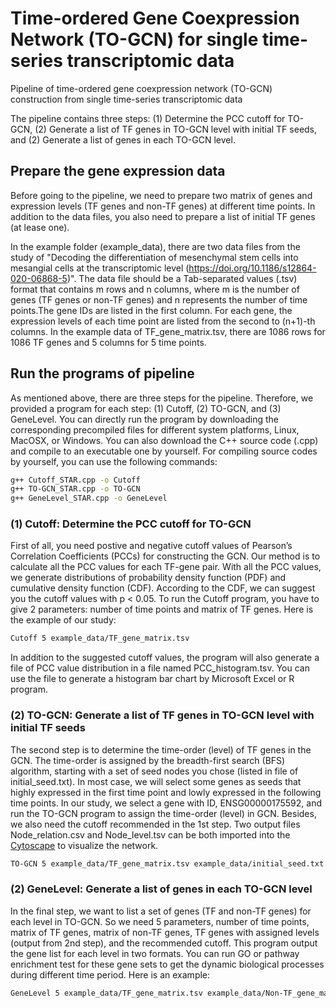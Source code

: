 # Time-ordered Gene Coexpression Network (TO-GCN) for single time-series transcriptomic data
Pipeline of time-ordered gene coexpression network (TO-GCN) construction from single time-series transcriptomic data

The pipeline contains three steps: (1) Determine the PCC cutoff for TO-GCN, (2) Generate a list of TF genes in TO-GCN level with initial TF seeds, and (2) Generate a list of genes in each TO-GCN level.

## Prepare the gene expression data

Before going to the pipeline, we need to prepare two matrix of genes and expression levels (TF genes and non-TF genes) at different time points. In addition to the data files, you also need to prepare a list of initial TF genes (at lease one).

In the example folder (example_data), there are two data files from the study of "Decoding the differentiation of mesenchymal stem cells into mesangial cells at the transcriptomic level (https://doi.org/10.1186/s12864-020-06868-5)". The data file should be a Tab-separated values (.tsv) format that contains m rows and n columns, where m is the number of genes (TF genes or non-TF genes) and n represents the number of time points.The gene IDs are listed in the first column. For each gene, the expression levels of each time point are listed from the second to (n+1)-th columns. In the example data of TF_gene_matrix.tsv, there are 1086 rows for 1086 TF genes and 5 columns for 5 time points.

## Run the programs of pipeline

As mentioned above, there are three steps for the pipeline. Therefore, we provided a program for each step: (1) Cutoff, (2) TO-GCN, and (3) GeneLevel. You can directly run the program by downloading the corresponding precompiled files for different system platforms, Linux, MacOSX, or Windows. You can also download the C++ source code (.cpp) and compile to an executable one by yourself. For compiling source codes by yourself, you can use the following commands:
```sh
g++ Cutoff_STAR.cpp -o Cutoff
g++ TO-GCN_STAR.cpp -o TO-GCN
g++ GeneLevel_STAR.cpp -o GeneLevel
```
### (1) Cutoff: Determine the PCC cutoff for TO-GCN

First of all, you need postive and negative cutoff values of Pearson’s Correlation Coefficients (PCCs) for constructing the GCN. Our method is to calculate all the PCC values for each TF-gene pair. With all the PCC values, we generate distributions of probability density function (PDF) and cumulative density function (CDF). According to the CDF, we can suggest you the cutoff values with p < 0.05. To run the Cutoff program, you have to give 2 parameters: number of time points and matrix of TF genes. Here is the example of our study:
```sh
Cutoff 5 example_data/TF_gene_matrix.tsv
```
In addition to the suggested cutoff values, the program will also generate a file of PCC value distribution in a file named PCC_histogram.tsv. You can use the file to generate a histogram bar chart by Microsoft Excel or R program. 

### (2) TO-GCN: Generate a list of TF genes in TO-GCN level with initial TF seeds

The second step is to determine the time-order (level) of TF genes in the GCN. The time-order is assigned by the breadth-first search (BFS) algorithm, starting with a set of seed nodes you chose (listed in file of initial_seed.txt). In most case, we will select some genes as seeds that highly expressed in the first time point and lowly expressed in the following time points. In our study, we select a gene with ID, ENSG00000175592, and run the TO-GCN program to assign the time-order (level) in GCN. Besides, we also need the cutoff recommended in the 1st step. Two output files Node_relation.csv and Node_level.tsv can be both imported into the [Cytoscape](http://www.cytoscape.org) to visualize the network. 
```sh
TO-GCN 5 example_data/TF_gene_matrix.tsv example_data/initial_seed.txt 0.9
```
### (2) GeneLevel: Generate a list of genes in each TO-GCN level

In the final step, we want to list a set of genes (TF and non-TF genes) for each level in TO-GCN. So we need 5 parameters, number of time points, matrix of TF genes, matrix of non-TF genes, TF genes with assigned levels (output from 2nd step), and the recommended cutoff. This program output the gene list for each level in two formats. You can run GO or pathway enrichment test for these gene sets to get the dynamic biological processes during different time period. Here is an example:
```sh
GeneLevel 5 example_data/TF_gene_matrix.tsv example_data/Non-TF_gene_matrix.tsv Node_level.tsv 0.9
```
